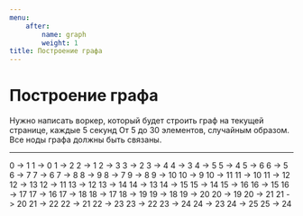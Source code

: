 ```yaml
---
menu:
    after:
        name: graph
        weight: 1
title: Построение графа
---
```


# Построение графа

Нужно написать воркер, который будет строить граф на текущей странице, каждые 5 секунд
От 5 до 30 элементов, случайным образом. Все ноды графа должны быть связаны.

----
0 -> 1
1 -> 0
1 -> 2
2 -> 1
2 -> 3
3 -> 2
3 -> 4
4 -> 3
4 -> 5
5 -> 4
5 -> 6
6 -> 5
6 -> 7
7 -> 6
7 -> 8
8 -> 9
8 -> 7
9 -> 8
9 -> 10
10 -> 9
10 -> 11
11 -> 10
11 -> 12
12 -> 13
12 -> 11
13 -> 12
13 -> 14
14 -> 13
14 -> 15
15 -> 14
15 -> 16
16 -> 15
16 -> 17
17 -> 16
17 -> 18
18 -> 17
18 -> 19
19 -> 18
19 -> 20
20 -> 19
20 -> 21
21 -> 20
21 -> 22
22 -> 21
22 -> 23
23 -> 22
23 -> 24
24 -> 23
24 -> 25
25 -> 24
